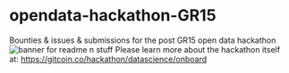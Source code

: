 # opendata-hackathon-GR15
Bounties &amp; issues &amp; submissions for the post GR15 open data hackathon
![banner for readme n stuff](https://user-images.githubusercontent.com/8564403/191556788-13cf8afa-9aa1-4341-81b4-7f892efa4168.png)
Please learn more about the hackathon itself at:
 https://gitcoin.co/hackathon/datascience/onboard
